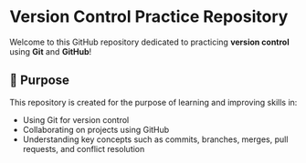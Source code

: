 # Version Control Practice Repository

Welcome to this GitHub repository dedicated to practicing **version control** using **Git** and **GitHub**!

## 📌 Purpose

This repository is created for the purpose of learning and improving skills in:

- Using Git for version control
- Collaborating on projects using GitHub
- Understanding key concepts such as commits, branches, merges, pull requests, and conflict resolution

